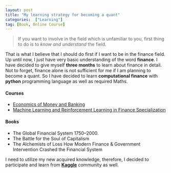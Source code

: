 ```yaml
---
layout: post
title: "My learning strategy for becoming a quant"
categories:  ["Learning"]
tag: [Book, Online Course]
---
```


> If you want to involve in  the field which is unfamiliar to you, first thing to do is to *know and understand* the field.

That is what I believe that I should do first if I want to be in the finance field. Up until now, I just have very basic understanding of the word **finance**. I have decided to give myself **three months** to learn  about finance in detail. Not to forget, finance alone is not sufficient for me if I am planning to become a quant. So I have decided to learn **computational finance** with **python** programming language as well as required Maths.
<!-- more -->
#### Courses
* [Economics of Money and Banking](https://www.coursera.org/learn/money-banking)
* [Machine Learning and Reinforcement Learning in Finance Specialization](https://www.coursera.org/specializations/machine-learning-reinforcement-finance)

#### Books
* The Global Financial System 1750–2000.
* The Battle for the Soul of Capitalism
* The Alchemists of Loss How Modern Finance & Government Intervention Crashed the Financial System

I need to utilize my new acquired knowledge, therefore, I decided to participate and learn from [**Kaggle**](https://www.kaggle.com/) community as well.
